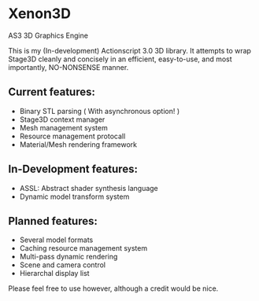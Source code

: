 Xenon3D
=======

AS3 3D Graphics Engine

This is my (In-development) Actionscript 3.0 3D library.
It attempts to wrap Stage3D cleanly and concisely in an efficient, easy-to-use, and most importantly, NO-NONSENSE manner.

Current features:
-----------------
- Binary STL parsing ( With asynchronous option! )
- Stage3D context manager
- Mesh management system
- Resource management protocall
- Material/Mesh rendering framework

In-Development features:
------------------------
- ASSL: Abstract shader synthesis language
- Dynamic model transform system

Planned features:
-----------------
- Several model formats
- Caching resource management system
- Multi-pass dynamic rendering
- Scene and camera control
- Hierarchal display list

Please feel free to use however, although a credit would be nice.

